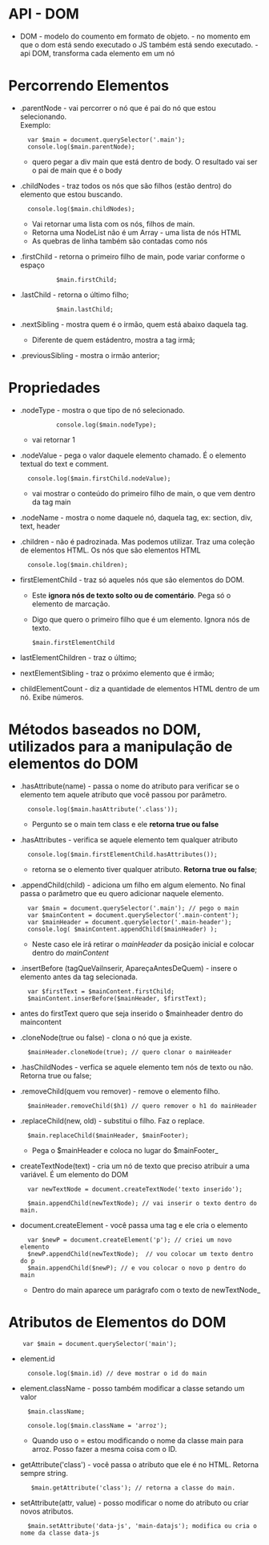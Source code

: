 # API - DOM

* DOM - modelo do coumento em formato de objeto.
        - no momento em que o dom está sendo executado o JS também está sendo executado.
        - api DOM, transforma cada elemento em um nó

# Percorrendo Elementos

* .parentNode - vai percorrer o nó que é pai do nó que estou selecionando.  
Exemplo:

        var $main = document.querySelector('.main'); 
        console.log($main.parentNode); 

  - quero pegar a div main que está dentro de body. O resultado vai ser o pai de main que é o body

* .childNodes - traz todos os nós que são filhos (estão dentro) do elemento que estou buscando.

        console.log($main.childNodes); 
 
  - Vai retornar uma lista com os nós, filhos de main. 
  - Retorna uma NodeList não é um Array - uma lista de nós HTML  
  - As quebras de linha também são contadas como nós

* .firstChild - retorna o primeiro filho de main, pode variar conforme o espaço
                
                $main.firstChild; 


* .lastChild - retorna o último filho;

                $main.lastChild; 

* .nextSibling - mostra quem é o irmão, quem está abaixo daquela tag.   
  - Diferente de quem estádentro, mostra a tag irmã;

* .previousSibling - mostra o irmão anterior;

# Propriedades

* .nodeType - mostra o que tipo de nó selecionado.  
                
                console.log($main.nodeType);
                
  -  vai retornar 1

* .nodeValue - pega o valor daquele elemento chamado. É o elemento textual do text e comment.

        console.log($main.firstChild.nodeValue); 
        
  - vai mostrar o conteúdo do primeiro filho de main, o que vem dentro da tag main

* .nodeName - mostra o nome daquele nó, daquela tag, ex: section, div, text, header

* .children - não é padrozinada. Mas podemos utilizar. Traz uma coleção de elementos HTML. Os nós que são elementos HTML

        console.log($main.children);

* firstElementChild - traz só aqueles nós que são elementos do DOM. 
   - Este **ignora nós de texto solto ou de comentário**. Pega só o elemento de marcação.
   - Digo que quero o primeiro filho que é um elemento. Ignora nós de texto.

         $main.firstElementChild

* lastElementChildren - traz o último;
* nextElementSibling - traz o próximo elemento que é irmão;
* childElementCount - diz a quantidade de elementos HTML dentro de um nó. Exibe números.


# Métodos baseados no DOM, utilizados para a manipulação de elementos do DOM

* .hasAttribute(name) - passa o nome do atributo para verificar se o elemento tem aquele atributo que você passou por parâmetro.

        console.log($main.hasAttribute('.class')); 
        
  - Pergunto se o main tem class e ele **retorna true ou false**

* .hasAttributes - verifica se aquele elemento tem qualquer atributo

        console.log($main.firstElementChild.hasAttributes());
  
  - retorna se o elemento tiver qualquer atributo. **Retorna true ou false**;

* .appendChild(child) - adiciona um filho em algum elemento. No final passa o parâmetro que eu quero adicionar naquele elemento.

        var $main = document.querySelector('.main'); // pego o main
        var $mainContent = document.querySelector('.main-content');
        var $mainHeader = document.querySelector('.main-header');
        console.log( $mainContent.appendChild($mainHeader) );

  - Neste caso ele irá retirar o _mainHeader_ da posição inicial e colocar dentro do _mainContent_

* .insertBefore (tagQueVaiInserir, ApareçaAntesDeQuem) - insere o elemento antes da tag selecionada.

        var $firstText = $mainContent.firstChild;
        $mainContent.inserBefore($mainHeader, $firstText);

- antes do firstText quero que seja inserido o $mainheader dentro do maincontent

* .cloneNode(true ou false) - clona o nó que ja existe.
       
        $mainHeader.cloneNode(true); // quero clonar o mainHeader

* .hasChildNodes - verfica se aquele elemento tem nós de texto ou não. Retorna true ou false;
       
* .removeChild(quem vou remover) - remove o elemento filho.

        $mainHeader.removeChild($h1) // quero remover o h1 do mainHeader

* .replaceChild(new, old) - substitui o filho. Faz o replace.

        $main.replaceChild($mainHeader, $mainFooter);

  - Pega o $mainHeader e coloca no lugar do $mainFooter_

* createTextNode(text) - cria um nó de texto que preciso atribuir a uma variável. É um elemento do DOM
        
        var newTextNode = document.createTextNode('texto inserido');

        $main.appendChild(newTextNode); // vai inserir o texto dentro do main.

* document.createElement - você passa uma tag e ele cria o elemento

        var $newP = document.createElement('p'); // criei um novo elemento
        $newP.appendChild(newTextNode);  // vou colocar um texto dentro do p
        $main.appendChild($newP); // e vou colocar o novo p dentro do main

  - Dentro do main aparece um parágrafo com o texto de newTextNode_

# Atributos de Elementos do DOM

        var $main = document.querySelector('main');

* element.id 

        console.log($main.id) // deve mostrar o id do main

* element.className - posso também modificar a classe setando um valor

        $main.className;

        console.log($main.className = 'arroz'); 
        
  - Quando uso o = estou modificando o nome da classe main para arroz. Posso fazer a mesma coisa com o ID.

* getAttribute('class') - você passa o atributo que ele é no HTML. Retorna sempre string.

         $main.getAttribute('class'); // retorna a classe do main.

* setAttribute(attr, value) - posso modificar o nome do atributo ou criar novos atributos.

        $main.setAttribute('data-js', 'main-datajs'); modifica ou cria o nome da classe data-js
